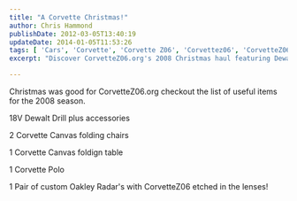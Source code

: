 ```yaml
---
title: "A Corvette Christmas!"
author: Chris Hammond
publishDate: 2012-03-05T13:40:19
updateDate: 2014-01-05T11:53:26
tags: [ 'Cars', 'Corvette', 'Corvette Z06', 'Corvettez06', 'CorvetteZ06org' ]
excerpt: "Discover CorvetteZ06.org's 2008 Christmas haul featuring Dewalt drills, Corvette furniture, and custom Oakley Radars."

---
```

<p>Christmas was good for CorvetteZ06.org checkout the list of useful items for the 2008 season.</p> <p>18V Dewalt Drill plus accessories</p> <p>2 Corvette Canvas folding chairs</p> <p>1 Corvette Canvas foldign table</p> <p>1 Corvette Polo</p> <p>1 Pair of custom Oakley Radar's with CorvetteZ06 etched in the lenses!</p>



